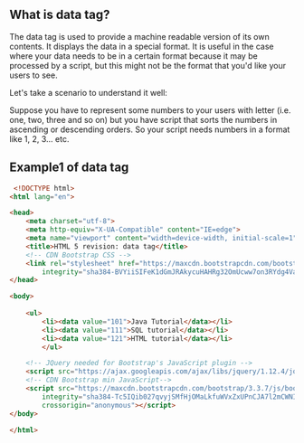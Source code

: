 ## What is data tag? ##
The data tag is used to provide a machine readable version of its own contents. It displays the data in a special format. It is useful in the case where your data needs to be in a certain format because it may be processed by a script, but this might not be the format that you'd like your users to see.

Let's take a scenario to understand it well:

Suppose you have to represent some numbers to your users with letter (i.e. one, two, three and so on) but you have script that sorts the numbers in ascending or descending orders. So your script needs numbers in a format like 1, 2, 3... etc.

## Example1 of data tag ##
```html
 <!DOCTYPE html>
<html lang="en">

<head>
    <meta charset="utf-8">
    <meta http-equiv="X-UA-Compatible" content="IE=edge">
    <meta name="viewport" content="width=device-width, initial-scale=1">
    <title>HTML 5 revision: data tag</title>
    <!-- CDN Bootstrap CSS -->
    <link rel="stylesheet" href="https://maxcdn.bootstrapcdn.com/bootstrap/3.3.7/css/bootstrap.min.css"
        integrity="sha384-BVYiiSIFeK1dGmJRAkycuHAHRg32OmUcww7on3RYdg4Va+PmSTsz/K68vbdEjh4u" crossorigin="anonymous">
</head>

<body>
    
    <ul>  
        <li><data value="101">Java Tutorial</data></li>  
        <li><data value="111">SQL tutorial</data></li>  
        <li><data value="121">HTML tutorial</data></li>  
        </ul>  

    <!-- JQuery needed for Bootstrap's JavaScript plugin -->
    <script src="https://ajax.googleapis.com/ajax/libs/jquery/1.12.4/jquery.min.js"></script>
    <!-- CDN Bootstrap min JavaScript-->
    <script src="https://maxcdn.bootstrapcdn.com/bootstrap/3.3.7/js/bootstrap.min.js"
        integrity="sha384-Tc5IQib027qvyjSMfHjOMaLkfuWVxZxUPnCJA7l2mCWNIpG9mGCD8wGNIcPD7Txa"
        crossorigin="anonymous"></script>
</body>

</html>
```


